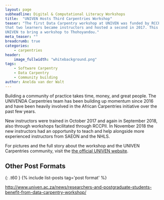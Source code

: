 ```yaml
---
layout: page
subheadline: Digital & Computational Literacy Workshops
title:  "UNIVEN Hosts Third Carpentries Workshop"
teaser: "The first Data Carpentry workshop at UNIVEN was funded by RCCPII in 2016. The workshop was such an overwhelming success
that two learners became instructors and hosted a second in 2017. This year, RCCPII once again worked with staff and students at 
UNIVEN to bring a workshop to Thohoyandou."
meta_teaser: ""
breadcrumb: true
categories:
    - carpentries
header:
    image_fullwidth: "whitebackground.png"
tags:
    - Software Carpentry
    - Data Carpentry
    - Community building
author: Anelda van der Walt
---
```


Building a community of practice takes time, money, and great people. The UNIVENDA Carpentries team has been building up momentum
since 2016 and have been heavily involved in the African Carpentries initiative over the past few years.

New instructors were trained in October 2017 and again in September 2018, also through workshops facilitated through RCCPII. In 
November 2018 the new instructors had an opportunity to teach and help alongside more experienced instructors from SAEON and 
the NHLS.

For pictures and the full story about the workshop and the UNIVEN Carpentries community, visit the 
[the official UNIVEN website](http://www.univen.ac.za/news/researchers-and-postgraduate-students-benefit-from-data-carpentry-workshop/).

## Other Post Formats
{: .t60 }
{% include list-posts tag='post format' %}





http://www.univen.ac.za/news/researchers-and-postgraduate-students-benefit-from-data-carpentry-workshop/
